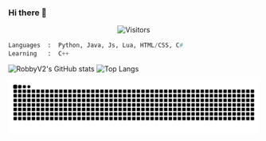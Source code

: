 ### Hi there 👋

<p align="center"><img src="https://gpvc.arturio.dev/RobbyV2" alt="Visitors"></a>

```python
Languages  :  Python, Java, Js, Lua, HTML/CSS, C#
Learning   :  C++
```
![RobbyV2's GitHub stats](https://github-readme-stats.vercel.app/api?username=RobbyV2&show_icons=true&theme=merko) ![Top Langs](https://github-readme-stats.vercel.app/api/top-langs/?username=RobbyV2&layout=compact)

<a href="https://github.com/RobbyV2" target="_blank"><img src="https://raw.githubusercontent.com/RobbyV2/RobbyV2/output/github-contribution-grid-snake-dark.svg#gh-dark-mode-only" alt="Snake"></a>
